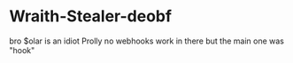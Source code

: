 # Wraith-Stealer-deobf
bro $olar is an idiot
Prolly no webhooks work in there but the main one was "hook"
